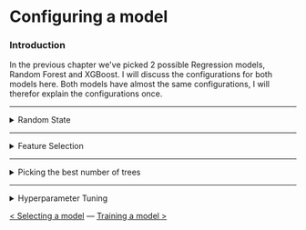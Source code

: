 # Configuring a model

### Introduction

In the previous chapter we've picked 2 possible Regression models, Random Forest and XGBoost. I will discuss the configurations for both models here. Both models have almost the same configurations, I will therefor explain the configurations once. 

---

<details> <summary>Random State</summary>
Picking a `random state` is essential for the configurations of your models. Without a `random_state`, the model will always apply a random, new variation of decision trees. To get accurate predictions and results it is important to always have the same decision trees. 

We decided to use `random_state=0` for all our MET prediction models. This way all models would have consistency in the configurations and results could not get manipulated by trying out different random state values. The decision for `random_state=0` is found [here](https://scikit-learn.org/stable/glossary.html#term-random-state). 

</details>

---

<details> <summary>Feature Selection</summary>

After [preparing the MET prediction model dataframe](../Data%20Preprocessing/data_preparation.md) with different features we thought it would take a long time to try all possible variations. Therefor, we wanted to use Recursive Feature Selection [(RFE)](https://scikit-learn.org/stable/modules/generated/sklearn.feature_selection.RFE.html). 
RFE picks a combination with the best scoring features. The chosen features were used in the configuration of the Random Forest or XGBoost model. 

<details><summary>List of features for Feature Selection</summary>

![](../Images/predictive-analysis/list_of_features.PNG)

</details>

<details><summary>Feature Selection Function</summary>

![](../Images/predictive-analysis/feature_selection_function.PNG)
</details>

<details><summary>Example results of Feature Selection</summary>

![](../Images/predictive-analysis/feature_selection_results.PNG)
</details>

</details>

---

<details> <summary>Picking the best number of trees</summary>

Text here

Text here

</details>

---

<details> <summary>Hyperparameter Tuning</summary>

Text here

Text here

</details>

[<  Selecting a model](selecting_a_model.md) — [Training a model >](training_a_model.md) 